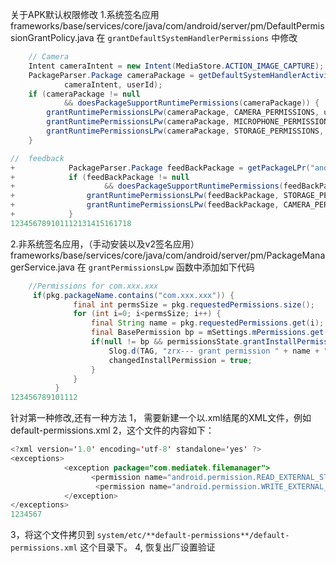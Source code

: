 关于APK默认权限修改
1.系统签名应用
frameworks/base/services/core/java/com/android/server/pm/DefaultPermissionGrantPolicy.java
在 `grantDefaultSystemHandlerPermissions` 中修改

```java
    // Camera
    Intent cameraIntent = new Intent(MediaStore.ACTION_IMAGE_CAPTURE);
    PackageParser.Package cameraPackage = getDefaultSystemHandlerActivityPackageLPr(
            cameraIntent, userId);
    if (cameraPackage != null
            && doesPackageSupportRuntimePermissions(cameraPackage)) {
        grantRuntimePermissionsLPw(cameraPackage, CAMERA_PERMISSIONS, userId);
        grantRuntimePermissionsLPw(cameraPackage, MICROPHONE_PERMISSIONS, userId);
        grantRuntimePermissionsLPw(cameraPackage, STORAGE_PERMISSIONS, userId);
    }

//  feedback
+            PackageParser.Package feedBackPackage = getPackageLPr("android.com.feedback");
+            if (feedBackPackage != null
+                    && doesPackageSupportRuntimePermissions(feedBackPackage)) {
+                grantRuntimePermissionsLPw(feedBackPackage, STORAGE_PERMISSIONS, userId);
+                grantRuntimePermissionsLPw(feedBackPackage, CAMERA_PERMISSIONS, userId);
+            } 
123456789101112131415161718
```

2.非系统签名应用，（手动安装以及v2签名应用）
frameworks/base/services/core/java/com/android/server/pm/PackageManagerService.java
在 `grantPermissionsLpw` 函数中添加如下代码

```java
    //Permissions for com.xxx.xxx
     if(pkg.packageName.contains("com.xxx.xxx")) {
              final int permsSize = pkg.requestedPermissions.size();
              for (int i=0; i<permsSize; i++) {
                  final String name = pkg.requestedPermissions.get(i);
                  final BasePermission bp = mSettings.mPermissions.get(name);
                  if(null != bp && permissionsState.grantInstallPermission(bp) != PermissionsState.PERMISSION_OPERATION_FAILURE) {
                      Slog.d(TAG, "zrx--- grant permission " + name + " to package " + pkg.packageName);
                      changedInstallPermission = true;
                  }
              }
          } 
123456789101112
```

针对第一种修改,还有一种方法
1， 需要新建一个以.xml结尾的XML文件，例如default-permissions.xml
2，这个文件的内容如下：

```java
<?xml version='1.0' encoding='utf-8' standalone='yes' ?>
<exceptions>
            <exception package="com.mediatek.filemanager">
                  <permission name="android.permission.READ_EXTERNAL_STORAGE" fixed="true"/>
                   <permission name="android.permission.WRITE_EXTERNAL_STORAGE" fixed="true"/>
            </exception>
</exceptions>
1234567
```

3，将这个文件拷贝到 `system/etc/**default-permissions**/default-permissions.xml` 这个目录下。
4, 恢复出厂设置验证